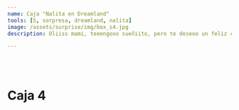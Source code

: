 ```yaml
---
name: Caja "Nalita en Dreamland"
tools: [S, sorpresa, dreamland, nalita]
image: /assets/surprise/img/box_s4.jpg
description: Oliiss mami, teeengooo sueñiito, pero te deseoo un feliz cumpleee!.

---
```

<br><br>

# Caja 4